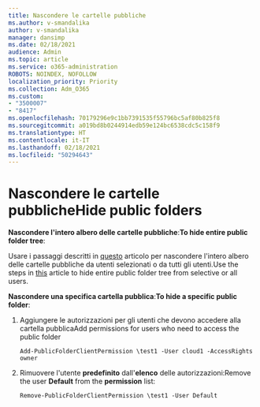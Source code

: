 ```yaml
---
title: Nascondere le cartelle pubbliche
ms.author: v-smandalika
author: v-smandalika
manager: dansimp
ms.date: 02/18/2021
audience: Admin
ms.topic: article
ms.service: o365-administration
ROBOTS: NOINDEX, NOFOLLOW
localization_priority: Priority
ms.collection: Adm_O365
ms.custom:
- "3500007"
- "8417"
ms.openlocfilehash: 70179296e9c1bb7391535f55796bc5af80b825f8
ms.sourcegitcommit: a019bd8b0244914edb59e124bc6538cdc5c158f9
ms.translationtype: HT
ms.contentlocale: it-IT
ms.lasthandoff: 02/18/2021
ms.locfileid: "50294643"
---
```

# <a name="hide-public-folders"></a><span data-ttu-id="da0ab-102">Nascondere le cartelle pubbliche</span><span class="sxs-lookup"><span data-stu-id="da0ab-102">Hide public folders</span></span>

<span data-ttu-id="da0ab-103">**Nascondere l'intero albero delle cartelle pubbliche**:</span><span class="sxs-lookup"><span data-stu-id="da0ab-103">**To hide entire public folder tree**:</span></span>

<span data-ttu-id="da0ab-104">Usare i passaggi descritti in [questo](https://aka.ms/ControlPF) articolo per nascondere l'intero albero delle cartelle pubbliche da utenti selezionati o da tutti gli utenti.</span><span class="sxs-lookup"><span data-stu-id="da0ab-104">Use the steps in [this](https://aka.ms/ControlPF) article to hide entire public folder tree from selective or all users.</span></span>

<span data-ttu-id="da0ab-105">**Nascondere una specifica cartella pubblica**:</span><span class="sxs-lookup"><span data-stu-id="da0ab-105">**To hide a specific public folder**:</span></span>

1. <span data-ttu-id="da0ab-106">Aggiungere le autorizzazioni per gli utenti che devono accedere alla cartella pubblica</span><span class="sxs-lookup"><span data-stu-id="da0ab-106">Add permissions for users who need to access the public folder</span></span>

    `Add-PublicFolderClientPermission \test1 -User cloud1 -AccessRights owner`

2. <span data-ttu-id="da0ab-107">Rimuovere l'utente **predefinito** dall'**elenco** delle autorizzazioni:</span><span class="sxs-lookup"><span data-stu-id="da0ab-107">Remove the user **Default** from the **permission** list:</span></span>

    `Remove-PublicFolderClientPermission \test1 -User Default`
